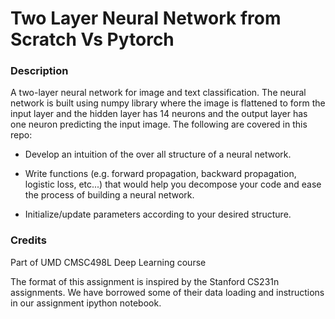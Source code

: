 # Two Layer Neural Network from Scratch Vs Pytorch

### Description
A two-layer neural network for image and text classification. The neural network is built using numpy library where the image is flattened to form the input layer and the hidden layer has 14 neurons and the output layer has one neuron predicting the input image.
The following are covered in this repo:
- Develop an intuition of the over all structure of a neural network.

- Write functions (e.g. forward propagation, backward propagation, logistic loss, etc...) that would help you decompose your code and ease the process of building a neural network.

- Initialize/update parameters according to your desired structure.


### Credits
Part of UMD CMSC498L Deep Learning course

The format of this assignment is inspired by the Stanford CS231n assignments. We have borrowed some of their data loading and instructions in our assignment ipython notebook.
